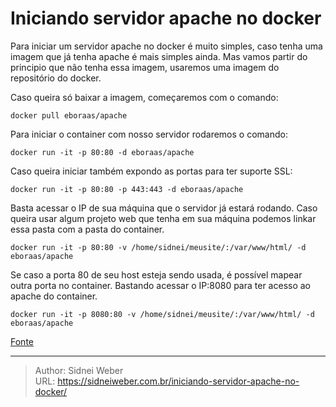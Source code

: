 # Iniciando servidor apache no docker

Para iniciar um servidor apache no docker é muito simples, caso tenha uma imagem que já tenha apache é mais simples ainda. Mas vamos partir do principio que não tenha essa imagem, usaremos uma imagem do repositório do docker.

Caso queira só baixar a imagem, começaremos com o comando:

```shell
docker pull eboraas/apache
```

Para iniciar o container com nosso servidor rodaremos o comando:

```shell
docker run -it -p 80:80 -d eboraas/apache
```

Caso queira iniciar também expondo as portas para ter suporte SSL:

```shell
docker run -it -p 80:80 -p 443:443 -d eboraas/apache
```

Basta acessar o IP de sua máquina que o servidor já estará rodando. Caso queira usar algum projeto web que tenha em sua máquina podemos linkar essa pasta com a pasta do container.

```shell
docker run -it -p 80:80 -v /home/sidnei/meusite/:/var/www/html/ -d eboraas/apache
```

Se caso a porta 80 de seu host esteja sendo usada, é possível mapear outra porta no container. Bastando acessar o IP:8080 para ter acesso ao apache do container.

```shell
docker run -it -p 8080:80 -v /home/sidnei/meusite/:/var/www/html/ -d eboraas/apache
```

[Fonte](https://hub.docker.com/r/eboraas/apache/)

---

> Author: Sidnei Weber  
> URL: https://sidneiweber.com.br/iniciando-servidor-apache-no-docker/  

